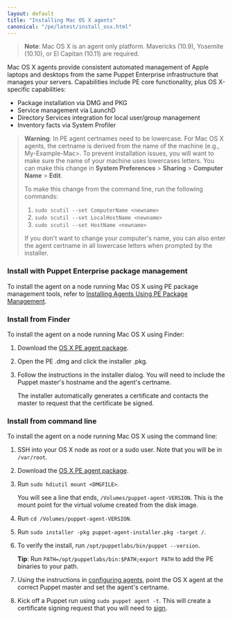 ```yaml
---
layout: default
title: "Installing Mac OS X agents"
canonical: "/pe/latest/install_osx.html"
---
```


>**Note**: Mac OS X is an agent only platform. Mavericks (10.9), Yosemite (10.10), or El Capitan (10.11) are required.

Mac OS X agents provide consistent automated management of Apple laptops and desktops from the same Puppet Enterprise infrastructure that manages your servers. Capabilities include PE core functionality, plus OS X-specific capabilities:

* Package installation via DMG and PKG
* Service management via LaunchD
* Directory Services integration for local user/group management
* Inventory facts via System Profiler

> **Warning**: In PE agent certnames need to be lowercase. For Mac OS X agents, the certname is derived from the name of the machine (e.g., My-Example-Mac>. To prevent installation issues, you will want to make sure the name of your machine uses lowercases letters. You can make this change in **System Preferences** > **Sharing** > **Computer Name** > **Edit**.
>
> To make this change from the command line, run the following commands:
>
>  1. `sudo scutil --set ComputerName <newname>`
>  2. `sudo scutil --set LocalHostName <newname>`
>  3. `sudo scutil --set HostName <newname>`
>
>If you don't want to change your computer's name, you can also enter the agent certname in all lowercase letters when prompted by the installer.

### Install with Puppet Enterprise package management

To install the agent on a node running Mac OS X using PE package management tools, refer to [Installing Agents Using PE Package Management](./install_agents.html#installing-puppet-agents-with-the-package-installation-script).

### Install from Finder

To install the agent on a node running Mac OS X using Finder:

1. Download the [OS X PE agent package](http://puppetlabs.com/download-puppet-enterprise).
2. Open the PE .dmg and click the installer .pkg.
3. Follow the instructions in the installer dialog. You will need to include the Puppet master's hostname and the agent's certname.

   The installer automatically generates a certificate and contacts the master to request that the certificate be signed.

### Install from command line

To install the agent on a node running Mac OS X using the command line:

1. SSH into your OS X node as root or a sudo user. Note that you will be in `/var/root`.
2. Download the [OS X PE agent package](http://puppetlabs.com/download-puppet-enterprise).
3. Run `sudo hdiutil mount <DMGFILE>`.

   You will see a line that ends, `/Volumes/puppet-agent-VERSION`. This is the mount point for the virtual volume created from the disk image.

4. Run `cd /Volumes/puppet-agent-VERSION`.
5. Run `sudo installer -pkg puppet-agent-installer.pkg -target /`.
6. To verify the install, run `/opt/puppetlabs/bin/puppet --version`.

   **Tip**: Run `PATH=/opt/puppetlabs/bin:$PATH;export PATH` to add the PE binaries to your path.

7. Using the instructions in [configuring agents](./install_agents.html#configuring-agents), point the OS X agent at the correct Puppet master and set the agent's certname.
8. Kick off a Puppet run using `sudo puppet agent -t`. This will create a certificate signing request that you will need to [sign](./install_agents.html#signing-agent-certificates).
